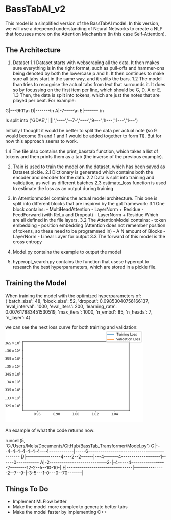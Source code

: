 # BassTabAI_v2

This model is a simplified version of the BassTabAI model. In this version, we will use a deepened understanding of Neural Networks to create a NLP that focusses more on the Attention Mechanism (in this case Self-Attention). 

## The Architecture

1. Dataset
1.1 Dataset starts with webscraping all the data. It then makes sure everything is in the right format, such as pull-offs and hammer-ons being denoted by both the lowercase p and h. It then continues to make sure all tabs start in the same way, and it splits the bars. 
1.2 The model than tries to recognise the actual tabs from text that surrounds it. It does so by focussing on the first item per line, which should be G, D, A or E.
1.3 Then, the data is split into tokens, which are just the notes that are played per beat. For example:

G|---9h11\n
D|-------\n
A|-7-----\n
E|------- \n

Is split into 
('GDAE','||||','----','--7-','----','9---','h---','1---','1---')

Initially I thought it would be better to split the data per actual note (so 9 would become 9h and 1 and 1 would be added together to form 11). But for now this approach seems to work.

1.4 The file also contains the print_basstab function, which takes a list of tokens and then prints them as a tab (the inverse of the previous example).

2. Train is used to train the model on the dataset, which has been saved as Dataset.pickle. 
2.1 Dictionary is generated which contains both the encoder and decoder for the data.
2.2 Data is split into training and validation, as well as different batches
2.3 estimate_loss function is used to estimate the loss as an output during training


3. In Attentionmodel contains the actual model architecture. This one is split into different blocks that are inspired by the gpt framework:
	3.1 One block contains:
		- MultiHeadAttention
		- LayerNorm + Residue
		- FeedForward (with ReLu and Dropout)
		- LayerNorm + Residue
	Which are all defined in the file layers.
	3.2 The AttentionModel contains:
		- token embedding
		- position embedding (Attention does not remember position of tokens, so these need to be programmed in)
		- A N amount of Blocks
		- LayerNorm
		- Linear Layer for output
	3.3 The forward of this model is the cross entropy 
	
4. Model.py contains the example to output the model

5. hyperopt_search.py contains the function that usese hyperopt to research the best hyperparameters, which are stored in a pickle file. 

## Training the Model

When training the model with the optimized hyperparameters of:
{'batch_size': 48,
 'block_size': 52,
 'dropout': 0.09853040756166137,
 'eval_interval': 1000,
 'eval_iters': 200,
 'learning_rate': 0.007617883451530519,
 'max_iters': 1000,
 'n_embd': 85,
 'n_heads': 7,
 'n_layer': 4}

we can see the next loss curve for both training and validation:
![Loss Curve](loss_value.png)
 

An example of what the code returns now:

runcell(5, 'C:/Users/Mels/Documents/GitHub/BassTab_Transformer/Model.py')
G|---4-4-4-4-4-4-4---4------------|-----6--------------------------------------------
D|-----------------4----2--2------|---4-------4-------------------1------0-----------
A|-2----------------------------2-|-4-----4-----------------2--------12-2--5--10-10-|
E|--------------------------------|---------------2--7--9-|-3-5---1-0---0--70-------|


## Things To Do 
- Implement MLFlow better
- Make the model more complex to generate better tabs
- Make the model faster by implementing C++
